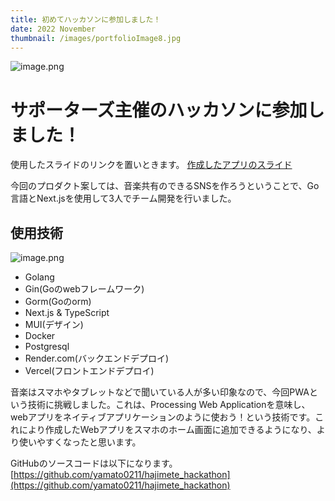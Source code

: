 ```yaml
---
title: 初めてハッカソンに参加しました！
date: 2022 November
thumbnail: /images/portfolioImage8.jpg
---
```


![image.png](https://qiita-image-store.s3.ap-northeast-1.amazonaws.com/0/2086809/099eba46-a081-cdee-f739-0ceef02bcd9e.png)

# サポーターズ主催のハッカソンに参加しました！

使用したスライドのリンクを置いときます。
[作成したアプリのスライド](https://docs.google.com/presentation/d/1qvjIvmtpalaaa20JIKKlsPhR_h6dUfqfCLn6k9wYZHM/edit#slide=id.gc6f80d1ff_0_0)

今回のプロダクト案しては、音楽共有のできるSNSを作ろうということで、Go言語とNext.jsを使用して3人でチーム開発を行いました。

## 使用技術

![image.png](https://qiita-image-store.s3.ap-northeast-1.amazonaws.com/0/2086809/4425cc80-27ab-2637-6e48-2dc13086ec61.png)


- Golang 
- Gin(Goのwebフレームワーク)
- Gorm(Goのorm)
- Next.js & TypeScript
- MUI(デザイン)
- Docker
- Postgresql
- Render.com(バックエンドデプロイ)
- Vercel(フロントエンドデプロイ)

音楽はスマホやタブレットなどで聞いている人が多い印象なので、今回PWAという技術に挑戦しました。これは、Processing Web Applicationを意味し、webアプリをネイティブアプリケーションのように使おう！という技術です。これにより作成したWebアプリをスマホのホーム画面に追加できるようになり、より使いやすくなったと思います。


GitHubのソースコードは以下になります。
[https://github.com/yamato0211/hajimete_hackathon](https://github.com/yamato0211/hajimete_hackathon)